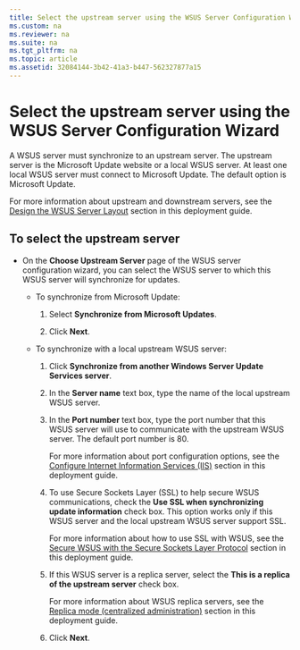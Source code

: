 ```yaml
---
title: Select the upstream server using the WSUS Server Configuration Wizard
ms.custom: na
ms.reviewer: na
ms.suite: na
ms.tgt_pltfrm: na
ms.topic: article
ms.assetid: 32084144-3b42-41a3-b447-562327877a15
---
```

# Select the upstream server using the WSUS Server Configuration Wizard
A WSUS server must synchronize to an upstream server. The upstream server is the Microsoft Update website or a local WSUS server. At least one local WSUS server must connect to Microsoft Update. The default option is Microsoft Update.

For more information about upstream and downstream servers, see the [Design the WSUS Server Layout](Design-the-WSUS-Server-Layout.md) section in this deployment guide.

## <a name="procupstream"></a>To select the upstream server

-   On the **Choose Upstream Server** page of the WSUS server configuration wizard, you can select the WSUS server to which this WSUS server will synchronize for updates.

    -   To synchronize from Microsoft Update:

        1.  Select **Synchronize from Microsoft Updates**.

        2.  Click **Next**.

    -   To synchronize with a local upstream WSUS server:

        1.  Click **Synchronize from another Windows Server Update Services server**.

        2.  In the **Server name** text box, type the name of the local upstream WSUS server.

        3.  In the **Port number** text box, type the port number that this WSUS server will use to communicate with the upstream WSUS server. The default port number is 80.

            For more information about port configuration options, see the [Configure Internet Information Services (IIS)](Prepare-the-Network-and-Server-for-WSUS-3.0-SP2.md#iis) section in this deployment guide.

        4.  To use Secure Sockets Layer (SSL) to help secure WSUS communications, check the **Use SSL when synchronizing update information** check box. This option works only if this WSUS server and the local upstream WSUS server support SSL.

            For more information about how to use SSL with WSUS, see the [Secure WSUS with the Secure Sockets Layer Protocol](Secure-the-WSUS-3.0-SP2-Deployment.md#ssl) section in this deployment guide.

        5.  If this WSUS server is a replica server, select the **This is a replica of the upstream server** check box.

            For more information about WSUS replica servers, see the [Replica mode (centralized administration)](Design-the-WSUS-Server-Layout.md#replica) section in this deployment guide.

        6.  Click **Next**.


